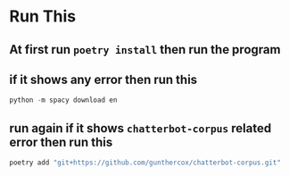 # Run This

## At first run `poetry install` then run the program

## if it shows any error then run this

```python
python -m spacy download en
```

## run again if it shows **`chatterbot-corpus`** related error then run this

```python
poetry add "git+https://github.com/gunthercox/chatterbot-corpus.git"
```
